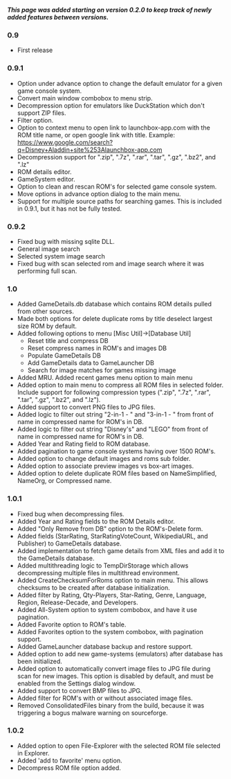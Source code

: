 ##### This page was added starting on version 0.2.0 to keep track of newly added features between versions.
### 0.9
- First release
### 0.9.1
- Option under advance option to change the default emulator for a given game console system.
- Convert main window combobox to menu strip.
- Decompression option for emulators like DuckStation which don't support ZIP files.
- Filter option.
- Option to context menu to open link to launchbox-app.com with the ROM title name, or open google link with title. Example: https://www.google.com/search?q=Disney+Aladdin+site%253Alaunchbox-app.com
- Decompression support for ".zip", ".7z", ".rar", ".tar", ".gz", ".bz2", and ".lz"
- ROM details editor.
- GameSystem editor.
- Option to clean and rescan ROM's for selected game console system.
- Move options in advance option dialog to the main menu.
- Support for multiple source paths for searching games. This is included in 0.9.1, but it has not be fully tested.
### 0.9.2
- Fixed bug with missing sqlite DLL.
- General image search
- Selected system image search
- Fixed bug with scan selected rom and image search where it was performing full scan.
### 1.0
- Added GameDetails.db database which contains ROM details pulled from other sources.
- Made both options for delete duplicate roms by title deselect largest size ROM by default.
- Added following options to menu [Misc Util]->[Database Util]
    - Reset title and compress DB
	- Reset compress names in ROM's and images DB
	- Populate GameDetails DB
	- Add GameDetails data to GameLauncher DB
	- Search for image matches for games missing image
- Added MRU. Added recent games menu option to main menu
- Added option to main menu to compress all ROM files in selected folder. Include support for following compression types (".zip", ".7z", ".rar", ".tar", ".gz", ".bz2", and ".lz").
- Added support to convert PNG files to JPG files.
- Added logic to filter out string "2-in-1 - " and "3-in-1 - " from front of name in compressed name for ROM's in DB.
- Added logic to filter out string "Disney's" and "LEGO" from front of name in compressed name for ROM's in DB.
- Added Year and Rating field to ROM database.
- Added pagination to game console systems having over 1500 ROM's.
- Added option to change default images and roms sub folder.
- Added option to associate preview images vs box-art images.
- Added option to delete duplicate ROM files based on NameSimplified, NameOrg, or Compressed name.
### 1.0.1
- Fixed bug when decompressing files.
- Added Year and Rating fields to the ROM Details editor.
- Added "Only Remove from DB" option to the ROM's-Delete form.
- Added fields (StarRating, StarRatingVoteCount, WikipediaURL, and Publisher) to GameDetails database.
- Added implementation to fetch game details from XML files and add it to the GameDetails database.
- Added multithreading logic to TempDirStorage which allows decompressing multiple files in multithread environment.
- Added CreateChecksumForRoms option to main menu. This allows checksums to be created after database initialization.
- Added filter by Rating, Qty-Players, Star-Rating, Genre, Language, Region, Release-Decade, and Developers.
- Added All-System option to system combobox, and have it use pagination.
- Added Favorite option to ROM's table.
- Added Favorites option to the system combobox, with pagination support.
- Added GameLauncher database backup and restore support.
- Added option to add new game-systems (emulators) after database has been initialized.
- Added option to automatically convert image files to JPG file during scan for new images. This option is disabled by default, and must be enabled from the Settings dialog window.
- Added support to convert BMP files to JPG.
- Added filter for ROM's with or without associated image files.
- Removed ConsolidatedFiles binary from the build, because it was triggering a bogus malware warning on sourceforge.
### 1.0.2
- Added option to open File-Explorer with the selected ROM file selected in Explorer.
- Added 'add to favorite' menu option.
- Decompress ROM file option added.